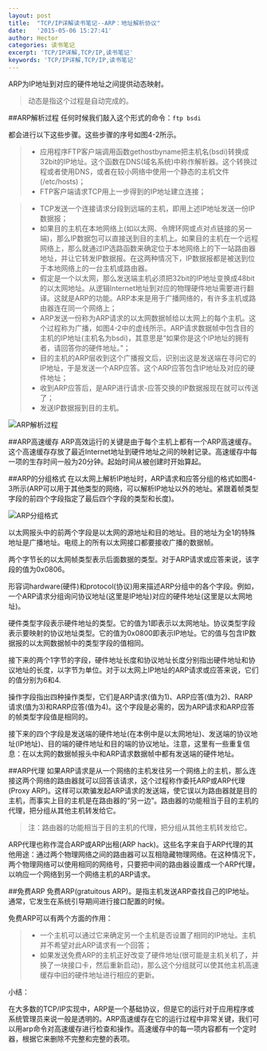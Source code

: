 ```yaml
---
layout: post
title:  "TCP/IP详解读书笔记--ARP：地址解析协议"
date:   '2015-05-06 15:27:41'
author: Hector
categories: 读书笔记
excerpt: 'TCP/IP详解,TCP/IP,读书笔记'
keywords: 'TCP/IP详解,TCP/IP,读书笔记'
---
```


ARP为IP地址到对应的硬件地址之间提供动态映射。

>动态是指这个过程是自动完成的。

##ARP解析过程
任何时候我们敲入这个形式的命令：`ftp bsdi`

都会进行以下这些步骤。这些步骤的序号如图4-2所示。

> * 应用程序FTP客户端调用函数gethostbyname把主机名(bsdi)转换成32bit的IP地址。这个函数在DNS(域名系统)中称作解析器。这个转换过程或者使用DNS，或者在较小网络中使用一个静态的主机文件(/etc/hosts)；
> * FTP客户端请求TCP用上一步得到的IP地址建立连接；

<!--more-->

> * TCP发送一个连接请求分段到远端的主机，即用上述IP地址发送一份IP数据报；
> * 如果目的主机在本地网络上(如以太网、令牌环网或点对点链接的另一端)，那么IP数据包可以直接送到目的主机上。如果目的主机在一个远程网络上，那么就通过IP选路函数来确定位于本地网络上的下一站路由器地址，并让它转发IP数据报。在这两种情况下，IP数据报都是被送到位于本地网络上的一台主机或路由器。
> * 假定是一个以太网，那么发送端主机必须把32bit的IP地址变换成48bit的以太网地址。从逻辑Internet地址到对应的物理硬件地址需要进行翻译。这就是ARP的功能。ARP本来是用于广播网络的，有许多主机或路由器连在同一个网络上；
> * ARP发送一份称为ARP请求的以太网数据帧给以太网上的每个主机。这个过程称为广播，如图4-2中的虚线所示。ARP请求数据帧中包含目的主机的IP地址(主机名为bsdi)，其意思是“如果你是这个IP地址的拥有者，请回答你的硬件地址。”；
> * 目的主机的ARP层收到这个广播报文后，识别出这是发送端在寻问它的IP地址，于是发送一个ARP应答。这个ARP应答包含IP地址及对应的硬件地址；
> * 收到ARP应答后，是ARP进行请求-应答交换的IP数据报现在就可以传送了；
> * 发送IP数据报到目的主机。

![ARP解析过程](http://7u2eqw.com1.z0.glb.clouddn.com/tcp-ip-illustrated-4-2.png)

##ARP高速缓存
ARP高效运行的关键是由于每个主机上都有一个ARP高速缓存。这个高速缓存存放了最近Internet地址到硬件地址之间的映射记录。高速缓存中每一项的生存时间一般为20分钟。起始时间从被创建时开始算起。

##ARP的分组格式
在以太网上解析IP地址时，ARP请求和应答分组的格式如图4-3所示(ARP可以用于其他类型的网络，可以解析IP地址以外的地址。紧跟着帧类型字段的前四个字段指定了最后四个字段的类型和长度)。

![ARP分组格式](http://7u2eqw.com1.z0.glb.clouddn.com/tcp-ip-illustrated-4-3.png)

以太网报头中的前两个字段是以太网的源地址和目的地址。目的地址为全1的特殊地址是广播地址。电缆上的所有以太网接口都要接收广播的数据帧。

两个字节长的以太网帧类型表示后面数据的类型。对于ARP请求或应答来说，该字段的值为0x0806。

形容词hardware(硬件)和protocol(协议)用来描述ARP分组中的各个字段。例如，一个ARP请求分组询问协议地址(这里是IP地址)对应的硬件地址(这里是以太网地址)。

硬件类型字段表示硬件地址的类型。它的值为1即表示以太网地址。协议类型字段表示要映射的协议地址类型。它的值为0x0800即表示IP地址。它的值与包含IP数据报的以太网数据帧中的类型字段的值相同。

接下来的两个1字节的字段，硬件地址长度和协议地址长度分别指出硬件地址和协议地址的长度，以字节为单位。对于以太网上IP地址的ARP请求或应答来说，它们的值分别为6和4.

操作字段指出四种操作类型，它们是ARP请求(值为1)、ARP应答(值为2)、RARP请求(值为3)和RARP应答(值为4)。这个字段是必需的，因为ARP请求和ARP应答的帧类型字段值是相同的。

接下来的四个字段是发送端的硬件地址(在本例中是以太网地址)、发送端的协议地址(IP地址)、目的端的硬件地址和目的端的协议地址。注意，这里有一些重复信息：在以太网的数据帧报头中和ARP请求数据帧中都有发送端的硬件地址。

##ARP代理
如果ARP请求是从一个网络的主机发往另一个网络上的主机，那么连接这两个网络的路由器就可以回答该请求，这个过程称作委托ARP或ARP代理(Proxy ARP)。这样可以欺骗发起ARP请求的发送端，使它误以为路由器就是目的主机，而事实上目的主机是在路由器的“另一边”。路由器的功能相当于目的主机的代理，把分组从其他主机转发给它。

>注：路由器的功能相当于目的主机的代理，把分组从其他主机转发给它。

ARP代理也称作混合ARP或ARP出租(ARP hack)。这些名字来自于ARP代理的其他用途：通过两个物理网络之间的路由器可以互相隐藏物理网络。在这种情况下，两个物理网络可以使用相同的网络号，只要把中间的路由器设置成一个ARP代理，以响应一个网络到另一个网络主机的ARP请求。

##免费ARP
免费ARP(gratuitous ARP)。是指主机发送ARP查找自己的IP地址。通常，它发生在系统引导期间进行接口配置的时候。

免费ARP可以有两个方面的作用：

> * 一个主机可以通过它来确定另一个主机是否设置了相同的IP地址。主机并不希望对此ARP请求有一个回答；
> * 如果发送免费ARP的主机正好改变了硬件地址(很可能是主机关机了，并换了一块接口卡，然后重新启动)，那么这个分组就可以使其他主机高速缓存中旧的硬件地址进行相应的更新。

小结：

在大多数的TCP/IP实现中，ARP是一个基础协议，但是它的运行对于应用程序或系统管理员来说一般是透明的。ARP高速缓存在它的运行过程中非常关键，我们可以用arp命令对高速缓存进行检查和操作。高速缓存中的每一项内容都有一个定时器，根据它来删除不完整和完整的表项。